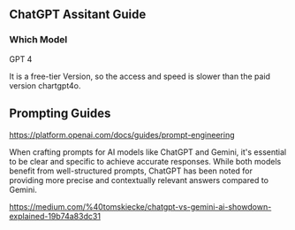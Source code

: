 ## ChatGPT Assitant Guide

### Which Model

GPT 4

It is a free-tier Version, so the access and speed is slower than the paid version chartgpt4o.


## Prompting Guides

https://platform.openai.com/docs/guides/prompt-engineering

When crafting prompts for AI models like ChatGPT and Gemini, it's essential to be clear and specific to achieve accurate responses. While both models benefit from well-structured prompts, ChatGPT has been noted for providing more precise and contextually relevant answers compared to Gemini.

https://medium.com/%40tomskiecke/chatgpt-vs-gemini-ai-showdown-explained-19b74a83dc31